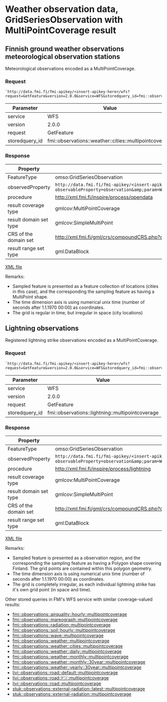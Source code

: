 # Weather observation data, GridSeriesObservation with MultiPointCoverage result

## Finnish ground weather observations meteorological observation stations

Meteorological observations encoded as a MultiPointCoverage.

### Request

	`http://data.fmi.fi/fmi-apikey/<insert-apikey-here>/wfs?request=GetFeature&version=2.0.0&service=WFS&storedquery_id=fmi::observations::weather::cities::multipointcoverage`

Parameter      | Value
---------------|----------------
service        | WFS
version        | 2.0.0
request        | GetFeature
storedquery_id | fmi::observations::weather::cities::multipointcoverage

### Response

Property               | Value
-----------------------|-------------------
FeatureType            | omso:GridSeriesObservation
observedProperty       | `http://data.fmi.fi/fmi-apikey/<insert-apikey-here>/meta?observableProperty=observation&amp;param=WS_10MIN,WD_10MIN,WG_10MIN,T,RH,TD,P_SEA,R_1H,VIS,N_MAN,WAWA&amp;language=eng`
procedure              | http://xml.fmi.fi/inspire/process/opendata
result coverage type   | gmlcov:MultiPointCoverage
result domain set type | gmlcov:SimpleMultiPoint
CRS of the domain set  | http://xml.fmi.fi/gml/crs/compoundCRS.php?crs=4258&amp;time=unixtime (3-dim, EPSG:4258 + time)
result range set type  | gml:DataBlock

[XML file](./fmi-wfs-weather-observations-surface-cities-multipoint.xml)

Remarks:

* Sampled feature is presented as a feature collection of locations (cities in this case), and the corresponding the sampling feature as having a MultiPoint shape.
* The time dimension axis is using numerical unix time (number of seconds after 1.1.1970 00:00) as coordinates.
* The grid is regular in time, but irregular in space (city locations)

## Lightning observations

Registered lightning strike observations encoded as a MultiPointCoverage.

### Request

	`http://data.fmi.fi/fmi-apikey/<insert-apikey-here>/wfs?request=GetFeature&version=2.0.0&service=WFS&storedquery_id=fmi::observations::lightning::multipointcoverage`

Parameter      | Value
---------------|----------------
service        | WFS
version        | 2.0.0
request        | GetFeature
storedquery_id | fmi::observations::lightning::multipointcoverage

### Response

Property               | Value
-----------------------|-------------------
FeatureType            | omso:GridSeriesObservation
observedProperty       | `http://data.fmi.fi/fmi-apikey/<insert-apikey-here>/meta?observableProperty=observation&amp;param=WS_10MIN,WD_10MIN,WG_10MIN,T,RH,TD,P_SEA,R_1H,VIS,N_MAN,WAWA&amp;language=eng`
procedure              | http://xml.fmi.fi/inspire/process/lightning
result coverage type   | gmlcov:MultiPointCoverage
result domain set type | gmlcov:SimpleMultiPoint
CRS of the domain set  | http://xml.fmi.fi/gml/crs/compoundCRS.php?crs=4258&amp;time=unixtime (3-dim, EPSG:4258 + time)
result range set type  | gml:DataBlock

[XML file](./fmi-wfs-lightning-strikes-multipoint.xml)

Remarks:

* Sampled feature is presented as a observation region, and the corresponding the sampling feature as having a Polygon shape covering Finland. The grid points are contained within this polygon geometry.
* The time dimension axis is using numerical unix time (number of seconds after 1.1.1970 00:00) as coordinates.
* The grid is completely irregular, as each individual lightning strike has it's own grid point (in space and time).


Other stored queries in FMI's WFS service with similar coverage-valued results:

* [fmi::observations::airquality::hourly::multipointcoverage](http://data.fmi.fi/fmi-apikey/<insert-apikey-here>/wfs?request=DescribeStoredQueries&version=2.0.0&service=WFS&storedquery_id=fmi::observations::airquality::hourly::multipointcoverage)
* [fmi::observations::mareograph::multipointcoverage](http://data.fmi.fi/fmi-apikey/<insert-apikey-here>/wfs?request=DescribeStoredQueries&version=2.0.0&service=WFS&storedquery_id=fmi::observations::mareograph::multipointcoverage)
* [fmi::observations::radiation::multipointcoverage](http://data.fmi.fi/fmi-apikey/<insert-apikey-here>/wfs?request=DescribeStoredQueries&version=2.0.0&service=WFS&storedquery_id=fmi::observations::radiation::multipointcoverage)
* [fmi::observations::soil::hourly::multipointcoverage](http://data.fmi.fi/fmi-apikey/<insert-apikey-here>/wfs?request=DescribeStoredQueries&version=2.0.0&service=WFS&storedquery_id=fmi::observations::soil::hourly::multipointcoverage)
* [fmi::observations:\:wave::multipointcoverage](http://data.fmi.fi/fmi-apikey/<insert-apikey-here>/wfs?request=DescribeStoredQueries&version=2.0.0&service=WFS&storedquery_id=fmi::observations::wave::multipointcoverage)
* [fmi::observations::weather::multipointcoverage](http://data.fmi.fi/fmi-apikey/<insert-apikey-here>/wfs?request=DescribeStoredQueries&version=2.0.0&service=WFS&storedquery_id=fmi::observations::weather::multipointcoverage)
* [fmi::observations::weather::cities::multipointcoverage](http://data.fmi.fi/fmi-apikey/<insert-apikey-here>/wfs?request=DescribeStoredQueries&version=2.0.0&service=WFS&storedquery_id=fmi::observations::weather::cities::multipointcoverage)
* [fmi::observations::weather::daily::multipointcoverage](http://data.fmi.fi/fmi-apikey/<insert-apikey-here>/wfs?request=DescribeStoredQueries&version=2.0.0&service=WFS&storedquery_id=fmi::observations::weather::daily::multipointcoverage)
* [fmi::observations::weather::monthly::multipointcoverage](http://data.fmi.fi/fmi-apikey/<insert-apikey-here>/wfs?request=DescribeStoredQueries&version=2.0.0&service=WFS&storedquery_id=fmi::observations::weather::monthly::multipointcoverage)
* [fmi::observations::weather::monthly::30year::multipointcoverage](http://data.fmi.fi/fmi-apikey/<insert-apikey-here>/wfs?request=DescribeStoredQueries&version=2.0.0&service=WFS&storedquery_id=fmi::observations::weather::monthly::30year::multipointcoverage)
* [fmi::observations::weather::yearly::30year::multipointcoverage](http://data.fmi.fi/fmi-apikey/<insert-apikey-here>/wfs?request=DescribeStoredQueries&version=2.0.0&service=WFS&storedquery_id=fmi::observations::weather::yearly::30year::multipointcoverage)
* [livi::observations::road::default::multipointcoverage](http://data.fmi.fi/fmi-apikey/<insert-apikey-here>/wfs?request=DescribeStoredQueries&version=2.0.0&service=WFS&storedquery_id=livi::observations::road::default::multipointcoverage)
* [livi::observations::road::finland::multipointcoverage](http://data.fmi.fi/fmi-apikey/<insert-apikey-here>/wfs?request=DescribeStoredQueries&version=2.0.0&service=WFS&storedquery_id=livi::observations::road::finland::multipointcoverage)
* [livi::observations::road::multipointcoverage](http://data.fmi.fi/fmi-apikey/<insert-apikey-here>/wfs?request=DescribeStoredQueries&version=2.0.0&service=WFS&storedquery_id=livi::observations::road::multipointcoverage)
* [stuk::observations::external-radiation::latest::multipointcoverage](http://data.fmi.fi/fmi-apikey/<insert-apikey-here>/wfs?request=DescribeStoredQueries&version=2.0.0&service=WFS&storedquery_id=stuk::observations::external-radiation::latest::multipointcoverage)
* [stuk::observations::external-radiation::multipointcoverage](http://data.fmi.fi/fmi-apikey/<insert-apikey-here>/wfs?request=DescribeStoredQueries&version=2.0.0&service=WFS&storedquery_id=stuk::observations::external-radiation::multipointcoverage)

